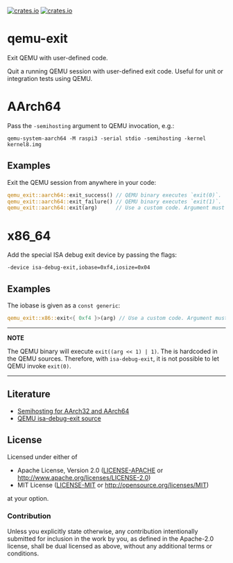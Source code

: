 [![crates.io](https://img.shields.io/crates/d/qemu-exit.svg)](https://crates.io/crates/qemu-exit)
[![crates.io](https://img.shields.io/crates/v/qemu-exit.svg)](https://crates.io/crates/qemu-exit)

# qemu-exit

Exit QEMU with user-defined code.

Quit a running QEMU session with user-defined exit code. Useful for unit or integration tests using
QEMU.

# AArch64

Pass the `-semihosting` argument to QEMU invocation, e.g.:
```
qemu-system-aarch64 -M raspi3 -serial stdio -semihosting -kernel kernel8.img
```

## Examples

Exit the QEMU session from anywhere in your code:
```rust
qemu_exit::aarch64::exit_success() // QEMU binary executes `exit(0)`.
qemu_exit::aarch64::exit_failure() // QEMU binary executes `exit(1)`.
qemu_exit::aarch64::exit(arg)      // Use a custom code. Argument must implement `Into<u64>`.
```

# x86_64

Add the special ISA debug exit device by passing the flags:
```
-device isa-debug-exit,iobase=0xf4,iosize=0x04
```

## Examples

The iobase is given as a `const generic`:
```rust
qemu_exit::x86::exit<{ 0xf4 }>(arg) // Use a custom code. Argument must implement `Into<u32>`.
```

---
**NOTE**

The QEMU binary will execute `exit((arg << 1) | 1)`. The is hardcoded in the
QEMU sources. Therefore, with `isa-debug-exit`, it is not possible to let QEMU
invoke `exit(0)`.

---

## Literature

- [Semihosting for AArch32 and AArch64](https://static.docs.arm.com/dui0003/b/semihosting.pdf)
- [QEMU isa-debug-exit source](https://git.qemu.org/?p=qemu.git;a=blob;f=hw/misc/debugexit.c)

## License

Licensed under either of

- Apache License, Version 2.0 ([LICENSE-APACHE](LICENSE-APACHE) or
  http://www.apache.org/licenses/LICENSE-2.0)
- MIT License ([LICENSE-MIT](LICENSE-MIT) or http://opensource.org/licenses/MIT)

at your option.

### Contribution

Unless you explicitly state otherwise, any contribution intentionally submitted for inclusion in the
work by you, as defined in the Apache-2.0 license, shall be dual licensed as above, without any
additional terms or conditions.
